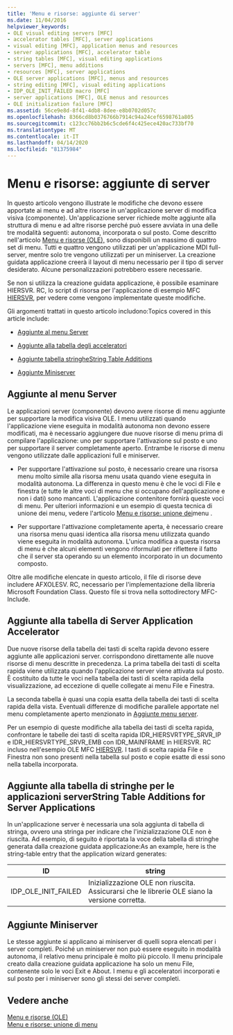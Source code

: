 ```yaml
---
title: 'Menu e risorse: aggiunte di server'
ms.date: 11/04/2016
helpviewer_keywords:
- OLE visual editing servers [MFC]
- accelerator tables [MFC], server applications
- visual editing [MFC], application menus and resources
- server applications [MFC], accelerator table
- string tables [MFC], visual editing applications
- servers [MFC], menu additions
- resources [MFC], server applications
- OLE server applications [MFC], menus and resources
- string editing [MFC], visual editing applications
- IDP_OLE_INIT_FAILED macro [MFC]
- server applications [MFC], OLE menus and resources
- OLE initialization failure [MFC]
ms.assetid: 56ce9e8d-8f41-4db8-8dee-e8b0702d057c
ms.openlocfilehash: 8366cd8b0376766b7914c94a24cef6598761a805
ms.sourcegitcommit: c123cc76bb2b6c5cde6f4c425ece420ac733bf70
ms.translationtype: MT
ms.contentlocale: it-IT
ms.lasthandoff: 04/14/2020
ms.locfileid: "81375984"
---
```

# <a name="menus-and-resources-server-additions"></a>Menu e risorse: aggiunte di server

In questo articolo vengono illustrate le modifiche che devono essere apportate ai menu e ad altre risorse in un'applicazione server di modifica visiva (componente). Un'applicazione server richiede molte aggiunte alla struttura di menu e ad altre risorse perché può essere avviata in una delle tre modalità seguenti: autonoma, incorporata o sul posto. Come descritto nell'articolo [Menu e risorse (OLE),](../mfc/menus-and-resources-ole.md) sono disponibili un massimo di quattro set di menu. Tutti e quattro vengono utilizzati per un'applicazione MDI full-server, mentre solo tre vengono utilizzati per un miniserver. La creazione guidata applicazione creerà il layout di menu necessario per il tipo di server desiderato. Alcune personalizzazioni potrebbero essere necessarie.

Se non si utilizza la creazione guidata applicazione, è possibile esaminare HIERSVR. RC, lo script di risorsa per l'applicazione di esempio MFC [HIERSVR](../overview/visual-cpp-samples.md), per vedere come vengono implementate queste modifiche.

Gli argomenti trattati in questo articolo includono:Topics covered in this article include:

- [Aggiunte al menu Server](#_core_server_menu_additions)

- [Aggiunte alla tabella degli acceleratori](#_core_server_application_accelerator_table_additions)

- [Aggiunte tabella stringheString Table Additions](../mfc/menus-and-resources-container-additions.md)

- [Aggiunte Miniserver](#_core_mini.2d.server_additions)

## <a name="server-menu-additions"></a><a name="_core_server_menu_additions"></a>Aggiunte al menu Server

Le applicazioni server (componente) devono avere risorse di menu aggiunte per supportare la modifica visiva OLE. I menu utilizzati quando l'applicazione viene eseguita in modalità autonoma non devono essere modificati, ma è necessario aggiungere due nuove risorse di menu prima di compilare l'applicazione: uno per supportare l'attivazione sul posto e uno per supportare il server completamente aperto. Entrambe le risorse di menu vengono utilizzate dalle applicazioni full e miniserver.

- Per supportare l'attivazione sul posto, è necessario creare una risorsa menu molto simile alla risorsa menu usata quando viene eseguita in modalità autonoma. La differenza in questo menu è che le voci di File e finestra (e tutte le altre voci di menu che si occupano dell'applicazione e non i dati) sono mancanti. L'applicazione contenitore fornirà queste voci di menu. Per ulteriori informazioni e un esempio di questa tecnica di unione dei menu, vedere l'articolo [Menu e risorse: unione dei](../mfc/menus-and-resources-menu-merging.md)menu .

- Per supportare l'attivazione completamente aperta, è necessario creare una risorsa menu quasi identica alla risorsa menu utilizzata quando viene eseguita in modalità autonoma. L'unica modifica a questa risorsa di menu è che alcuni elementi vengono riformulati per riflettere il fatto che il server sta operando su un elemento incorporato in un documento composto.

Oltre alle modifiche elencate in questo articolo, il file di risorse deve includere AFXOLESV. RC, necessario per l'implementazione della libreria Microsoft Foundation Class. Questo file si trova nella sottodirectory MFC-Include.

## <a name="server-application-accelerator-table-additions"></a><a name="_core_server_application_accelerator_table_additions"></a>Aggiunte alla tabella di Server Application Accelerator

Due nuove risorse della tabella dei tasti di scelta rapida devono essere aggiunte alle applicazioni server. corrispondono direttamente alle nuove risorse di menu descritte in precedenza. La prima tabella dei tasti di scelta rapida viene utilizzata quando l'applicazione server viene attivata sul posto. È costituito da tutte le voci nella tabella dei tasti di scelta rapida della visualizzazione, ad eccezione di quelle collegate ai menu File e Finestra.

La seconda tabella è quasi una copia esatta della tabella dei tasti di scelta rapida della vista. Eventuali differenze di modifiche parallele apportate nel menu completamente aperto menzionato in [Aggiunte menu server](#_core_server_menu_additions).

Per un esempio di queste modifiche alla tabella dei tasti di scelta rapida, confrontare le tabelle dei tasti di scelta rapida IDR_HIERSVRTYPE_SRVR_IP e IDR_HIERSVRTYPE_SRVR_EMB con IDR_MAINFRAME in HIERSVR. RC incluso nell'esempio OLE MFC [HIERSVR](../overview/visual-cpp-samples.md). I tasti di scelta rapida File e Finestra non sono presenti nella tabella sul posto e copie esatte di essi sono nella tabella incorporata.

## <a name="string-table-additions-for-server-applications"></a><a name="_core_string_table_additions_for_server_applications"></a>Aggiunte alla tabella di stringhe per le applicazioni serverString Table Additions for Server Applications

In un'applicazione server è necessaria una sola aggiunta di tabella di stringa, ovvero una stringa per indicare che l'inizializzazione OLE non è riuscita. Ad esempio, di seguito è riportata la voce della tabella di stringhe generata dalla creazione guidata applicazione:As an example, here is the string-table entry that the application wizard generates:

|ID|string|
|--------|------------|
|IDP_OLE_INIT_FAILED|Inizializzazione OLE non riuscita. Assicurarsi che le librerie OLE siano la versione corretta.|

## <a name="miniserver-additions"></a><a name="_core_mini.2d.server_additions"></a>Aggiunte Miniserver

Le stesse aggiunte si applicano ai miniserver di quelli sopra elencati per i server completi. Poiché un miniserver non può essere eseguito in modalità autonoma, il relativo menu principale è molto più piccolo. Il menu principale creato dalla creazione guidata applicazione ha solo un menu File, contenente solo le voci Exit e About. I menu e gli acceleratori incorporati e sul posto per i miniserver sono gli stessi dei server completi.

## <a name="see-also"></a>Vedere anche

[Menu e risorse (OLE)](../mfc/menus-and-resources-ole.md)<br/>
[Menu e risorse: unione di menu](../mfc/menus-and-resources-menu-merging.md)
